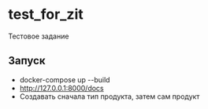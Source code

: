 # test_for_zit

Тестовое задание

## **Запуск**

- docker-compose up --build
- http://127.0.0.1:8000/docs 
- Создавать сначала тип продукта, затем сам продукт
